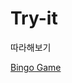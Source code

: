 # Try-it
따라해보기

<a href="https://github.com/wkvosl/Try-it/blob/parkcode/BingoGame/src/AwtSwing/Bingo.java">Bingo Game</a>
